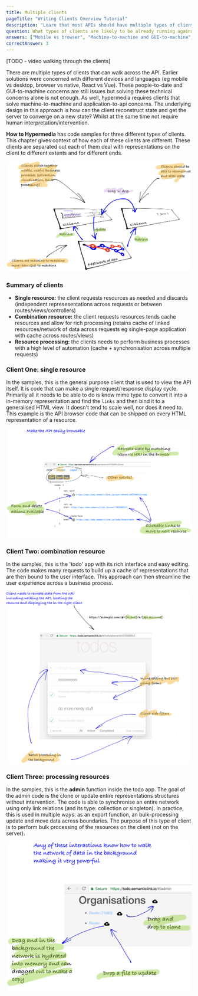 ```yaml
---
title: Multiple clients
pageTitle: "Writing Clients Overview Tutorial"
description: "Learn that most APIs should have multiple types of clients."
question: What types of clients are likely to be already running against any API?
answers: ["Mobile vs browser", "Machine-to-machine and GUI-to-machine", "People-to-data and application-to-api", "All of the above"]
correctAnswer: 3
---
```


[TODO - video walking through the clients]

There are multiple types of clients that can walk across the API. Earlier solutions were concerned with different devices and languages (eg mobile vs desktop, browser vs native, React vs Vue). These people-to-date and GUI-to-machine  concerns are still issues but solving these technical concerns alone is not enough. As well, hypermedia requires clients that solve machine-to-machine and application-to-api concerns. The underlying design in this approach is how can the client reconstruct state and get the server to converge on a new state? Whilst at the same time not require human interpretation/intervention.

**How to Hypermedia** has code samples for three different types of clients. This chapter gives context of how each of these clients are different. These clients are separated out each of them deal with representations on the client to different extents and for different ends.

![multiple clients](multiple-clients.png)

### Summary of clients

* **Single resource:** the client requests resources as needed and discards (independent represesentations across requests or between routes/views/controllers)
* **Combination resource:** the client requests resources tends cache resources and allow for rich processing (retains cache of linked resources/network of data across requests eg single-page application with cache across routes/views)
* **Resource processing:** the clients needs to perform business processes with a high level of automation (cache + synchronisation across multiple requests)

### Client One: single resource

In the samples, this is the general purpose client that is used to view the API itself. It is code that can make a single request/response display cycle. Primarily all it needs to be able to do is know mime type to convert it into a in-memory representation and find the `links` and then bind it to a generalised HTML view. It doesn't tend to scale well, nor does it need to. This example is the API browser code that can be shipped on every HTML representation of a resource.

![resource](single-resource.png)

### Client Two: combination resource

In the samples, this is the 'todo' app with its rich interface and easy editing. The code makes many requests to build up a cache of representations that are then bound to the user interface. This approach can then streamline the user experience across a business process.

![resource](combination-resource.png)

### Client Three: processing resources

In the samples, this is the __admin__ function inside the todo app. The goal of the admin code is the clone or update entire representations structures without intervention. The code is able to synchronise an entire network using only link relations (and its type: collection or singleton). In practice, this is used in multiple ways: as an export function, an bulk-processing update and move data across boundaries. The purpose of this type of client is to perform bulk processing of the resources on the client (not on the server).

![resource](processing-resource.png)
